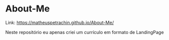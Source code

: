# About-Me
Link: https://matheuspetrachin.github.io/About-Me/

Neste repositório eu apenas criei um currículo em formato de LandingPage

<img href="">
